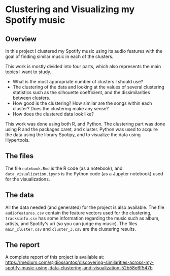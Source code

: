 # Clustering and Visualizing my Spotify music

## Overview

In this project I clustered my Spotify music using its audio features with the goal of finding similar music in each of the clusters.

This work is mostly divided into four parts, which also represents the main topics I want to study.
- What is the most appropriate number of clusters I should use?
- The clustering of the data and looking at the values of several clustering statistics such as the silhouette coefficient, and the dissimilarities between clusters.
- How good is the clustering? How similar are the songs within each cluster? Does the clustering make any sense?
- How does the clustered data look like?

This work was done using both R, and Python. The clustering part was done using R and the packages caret, and cluster. Python was used to acquire the data using the library Spotipy, and to visualize the data using Hypertools.

## The files
The file `notebook.Rmd` is the R code (as a notebook), and `data_visualization.ipynb` is the Python code (as a Jupyter notebook) used for the visualizations.

## The data
All the data needed (and generated) for the project is also available. The file `audiofeatures.csv` contain the feature vectors used for the clustering, `tracksinfo.csv` has some information regarding the music such as album, artists, and Spotify's uri (so you can judge my music). The files `main_cluster.csv` and `cluster_3.csv` are the clustering results.

## The report
A complete report of this project is available at: https://medium.com/@jdiossantos/discovering-similarities-across-my-spotify-music-using-data-clustering-and-visualization-52b58e6f547b
